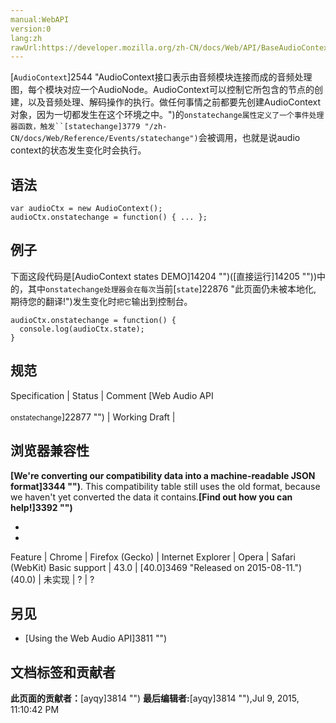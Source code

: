 ```yaml
---
manual:WebAPI
version:0
lang:zh
rawUrl:https://developer.mozilla.org/zh-CN/docs/Web/API/BaseAudioContext/onstatechange
---
```






[`AudioContext`]2544 "AudioContext接口表示由音频模块连接而成的音频处理图，每个模块对应一个AudioNode。AudioContext可以控制它所包含的节点的创建，以及音频处理、解码操作的执行。做任何事情之前都要先创建AudioContext对象，因为一切都发生在这个环境之中。")的`onstatechange属性定义了一个事件处理器函数，触发``[statechange]3779 "/zh-CN/docs/Web/Reference/Events/statechange")`会被调用，也就是说audio context的状态发生变化时会执行。



## 语法<a name="语法"></a>

```
var audioCtx = new AudioContext();
audioCtx.onstatechange = function() { ... };
```

## 例子<a name="例子"></a>


下面这段代码是[AudioContext states DEMO]14204 "")([直接运行]14205 ""))中的，其中`onstatechange处理器会在每次`当前[`state`]22876 "此页面仍未被本地化, 期待您的翻译!")发生变化时`把它`输出到控制台。


```
audioCtx.onstatechange = function() {
  console.log(audioCtx.state);
}
```

## 规范<a name="规范"></a>
Specification | Status | Comment 
[Web Audio API<br></br><small>onstatechange</small>]22877 "") | Working Draft |  


## 浏览器兼容性<a name="浏览器兼容性"></a>


**[We&#39;re converting our compatibility data into a machine-readable JSON format]3344 "")**. This compatibility table still uses the old format, because we haven&#39;t yet converted the data it contains.**[Find out how you can help!]3392 "")**


* 
* 
Feature | Chrome | Firefox (Gecko) | Internet Explorer | Opera | Safari (WebKit) 
Basic support | 43.0 | [40.0]3469 "Released on 2015-08-11.")(40.0) | 未实现 | ? | ? 





## 另见<a name="另见"></a>

* [Using the Web Audio API]3811 "")



## 文档标签和贡献者
**此页面的贡献者：**[ayqy]3814 "")
**最后编辑者:**[ayqy]3814 ""),<time>Jul 9, 2015, 11:10:42 PM</time>


